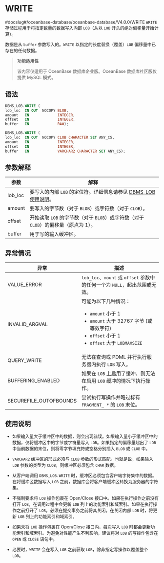 WRITE 
==========================
#docslug#/oceanbase-database/oceanbase-database/V4.0.0/WRITE
`WRITE` 存储过程用于将指定数量的数据写入内部 `LOB`（从以 `LOB` 开头的绝对偏移量开始计算）。


数据是从 `buffer` 参数写入的。`WRITE` 以指定的长度替换（覆盖）`LOB` 偏移量中已存在的任何数据。


>**功能适用性**
>
>该内容仅适用于 OceanBase 数据库企业版。OceanBase 数据库社区版仅提供 MySQL 模式。

语法 
-----------

```sql
DBMS_LOB.WRITE (
lob_loc  IN OUT  NOCOPY BLOB,
amount   IN             INTEGER,
offset   IN             INTEGER,
buffer   IN             RAW);

DBMS_LOB.WRITE (
lob_loc  IN OUT  NOCOPY CLOB CHARACTER SET ANY_CS,
amount   IN             INTEGER,
offset   IN             INTEGER,
buffer   IN             VARCHAR2 CHARACTER SET ANY_CS);
```



参数解释 
-------------



| **参数**  |                                     **解释**                                      |
|---------|---------------------------------------------------------------------------------|
| lob_loc | 要写入的内部 `LOB` 的定位符。详细信息请参见 [DBMS_LOB 使用说明](../8.DBMS_LOB/1.dbms_lob-overview.md)。 |
| amount  | 要写入的字节数（对于 `BLOB`）或字符数（对于 `CLOB`）。                                              |
| offset  | 开始读取 `LOB` 的字节数（对于 `BLOB`）或字符数（对于 `CLOB`）的偏移量（原点为 1）。                           |
| buffer  | 用于写的输入缓冲区。                                                                      |



异常情况 
-------------



|         **异常**         |                                                                                                                                       **描述**                                                                                                                                       |
|------------------------|------------------------------------------------------------------------------------------------------------------------------------------------------------------------------------------------------------------------------------------------------------------------------------|
| VALUE_ERROR            | `lob_loc`、`mount` 或 `offset` 参数中的任何一个为 `NULL`，超出范围或无效。                                                                                                                                                                                                                             |
| INVALID_ARGVAL         | 可能为以下几种情况： <ul><li> `amount` 小于 1   </li><li> `amount` 大于 32767 字节 (或等效字符)   </li><li> `offset` 小于 1   </li><li> `offset` 大于 `LOBMAXSIZE`  </li></ul>  |
| QUERY_WRITE            | 无法在查询或 PDML 并行执行服务器内执行 `LOB` 写入。                                                                                                                                                                                                                                                   |
| BUFFERING_ENABLED      | 如果在 `LOB` 上启用了缓冲，则无法在启用 `LOB` 缓冲的情况下执行操作。                                                                                                                                                                                                                                          |
| SECUREFILE_OUTOFBOUNDS | 尝试执行写操作并略过标有 `FRAGMENT_ *` 的 `LOB` 末位。                                                                                                                                                                                                                                             |



使用说明 
-------------

* 如果输入量大于缓冲区中的数据，则会出现错误。如果输入量小于缓冲区中的数据，仅将缓冲区中的字节或字符量写入 `LOB`。如果指定的偏移量超出了 `LOB` 中当前数据的末位，则将零字节填充符或空格分别插入 `BLOB` 或 `CLOB` 中。

  

* `VARCHAR2` 缓冲区的形式必须与 `CLOB` 参数的形式匹配。也就是说，如果输入 `LOB` 参数的类型为 `CLOB`，则缓冲区必须包含 `CHAR` 数据。

  

* 从客户端调用 `DBMS_LOB.WRITE` 时，缓冲区必须包含客户端字符集中的数据。在将缓冲区数据写入 `LOB` 之前，数据库会将客户端缓冲区转换为服务器的字符集。

  

* 不强制要求将 `LOB` 操作包裹在 Open/Close 接口中。如果在执行操作之前没有打开 `LOB`，在调用过程中会更新 `LOB` 列上的功能索引和域索引。如果在执行操作之前打开了 `LOB`，必须在提交事务之前将其关闭。在关闭内部 `LOB` 时，将更新 `LOB` 列上的功能索引和域索引。

  

* 如果未将 `LOB` 操作包裹在 Open/Close 接口内，每次写入 `LOB` 时都会更新功能索引和域索引。为避免对性能产生不利影响，建议将对 `LOB` 的写操作包含在 `OPEN` 或 `CLOSE` 语句中。

  

* 必要时，`WRITE` 会在写入 `LOB` 之前获取 `LOB`，除非指定写操作以覆盖整个 `LOB`。

  



